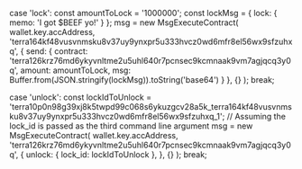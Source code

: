   case 'lock':
      const amountToLock = '1000000';
      const lockMsg = {
          lock: {
              memo: 'I got $BEEF yo!'
          }
      };
      msg = new MsgExecuteContract(
          wallet.key.accAddress,
         'terra164kf48vusvnmsku8v37uy9ynxpr5u333hvcz0wd6mfr8el56wx9sfzuhxq',
          {
              send: {
                  contract: 'terra126krz76md6ykyvnltme2u5uhl640r7pcnsec9kcmnaak9vm7agjqcq3y0q',
                  amount: amountToLock,
                  msg: Buffer.from(JSON.stringify(lockMsg)).toString('base64')
              }
          },
          {}
      );
      break;

  case 'unlock':
      const lockIdToUnlock = 'terra10p0n98g39xj8k5twpd99c068s6ykuzgcv28a5k_terra164kf48vusvnmsku8v37uy9ynxpr5u333hvcz0wd6mfr8el56wx9sfzuhxq_1'; // Assuming the lock_id is passed as the third command line argument
      msg = new MsgExecuteContract(
          wallet.key.accAddress,
          'terra126krz76md6ykyvnltme2u5uhl640r7pcnsec9kcmnaak9vm7agjqcq3y0q',
          {
              unlock: {
                  lock_id: lockIdToUnlock
              },
          },
          {}
      );
      break;
